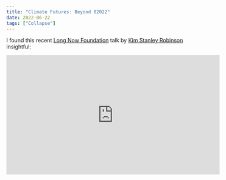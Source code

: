 ```yaml
---
title: "Climate Futures: Beyond 02022"
date: 2022-06-22
tags: ["Collapse"]
---
```


I found this recent [Long Now Foundation](https://longnow.org/) talk by [Kim Stanley Robinson](https://www.kimstanleyrobinson.info/) insightful:

<iframe width="560" height="315" src="https://www.youtube.com/embed/z6E34AYmY6A" title="YouTube video player" frameborder="0" allow="accelerometer; autoplay; clipboard-write; encrypted-media; gyroscope; picture-in-picture" allowfullscreen></iframe>
